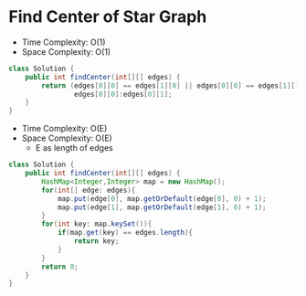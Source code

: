 # Find Center of Star Graph

- Time Complexity: O(1)
- Space Complexity: O(1)

```java
class Solution {
    public int findCenter(int[][] edges) {
        return (edges[0][0] == edges[1][0] || edges[0][0] == edges[1][1])?
                edges[0][0]:edges[0][1];
    }
}
```

- Time Complexity: O(E)
- Space Complexity: O(E)
  - E as length of edges

```java
class Solution {
    public int findCenter(int[][] edges) {
        HashMap<Integer,Integer> map = new HashMap();
        for(int[] edge: edges){
            map.put(edge[0], map.getOrDefault(edge[0], 0) + 1);
            map.put(edge[1], map.getOrDefault(edge[1], 0) + 1);
        }
        for(int key: map.keySet()){
            if(map.get(key) == edges.length){
                return key;
            }
        }
        return 0;
    }
}
```
